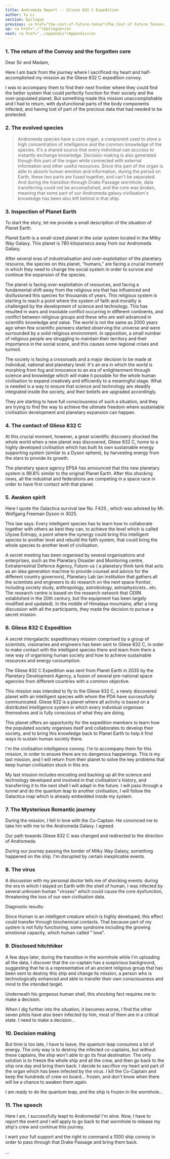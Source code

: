 ```yaml
---
title: Andromeda Report -- Gliese 832 C Expedition
author: Yu Li
section: Epilogue
previous: <a href="the-cost-of-future-tense">The Cost of Future Tense</a>
up: <a href="./">Epilogue</a>
next: <a href="../appendix">Appendix</a>
---
```


### 1. The return of the Convoy and the forgotten core

Dear Sir and Madam,

Here I am back from the journey where I sacrificed my heart and
half-accomplished my mission as the Gliese 832 C expedition convoy.

I was to accompany them to find their next frontier where they could
find the better system that could perfectly function for their society
and the over-populated planet. But something made this mission
unaccomplishable and I had to return, with dysfunctional parts of the
body components infected, and having lost of part of the precious data
that had needed to be protected.

### 2. The evolved species

> Andromeda species have a core organ, a component used to store a
  high concentration of intelligence and the common knowledge of the
  species. It's a shared source that every individual can acccess to
  instantly exchange knowledge. Decision-making is also generated
  though this part of the organ while connected with external
  information and other useful resources. Since this part of the organ
  is able to absorb human emotion and information, during the period
  on Earth, these two parts are fused together, and can't be
  separated.  And during the transition through Drake Passage
  wormhole, data transferring could not be accomplished, and the core
  was broken, meaning that some part of our Andromeda galaxy
  civilisation's knowledge has been also left behind in that ship.

### 3. Inspection of Planet Earth

To start the story, let me provide a small description of the
situation of Planet Earth.

Planet Earth is a small-sized planet in the solar system located in
the Milky Way Galaxy. This planet is 780 kiloparsecs away from our
Andromeda Galaxy.

After several eras of industrialisation and over-exploitation of the
planetary resource, the species on this planet, "humans," are facing a
crucial moment in which they need to change the social system in order
to survive and continue the expansion of the species.

The planet is facing over-exploitation of resources, and facing a
fundamental shift away from the religious era that has influenced and
disillusioned this species for thousands of years. This religious
system is starting to reach a point where the system of faith and
morality is challenged by the development of science and
technology. This has resulted in wars and insoluble conflict occurring
in different continents, and conflict between religious groups and
these who are well advanced in scientific knowledge and value. The
world is not the same as 2000 years ago when few scientific pioneers
started observing the universe and were surrounded by a solid
religious environment. In opposition, a small number of religious
people are struggling to maintain their territory and their importance
in the social scene, and this causes some regional crises and turmoil.

The society is facing a crossroads and a major decision to be made at
individual, national and planetary level.  It's an era in which the
world is morphing from fog and innocence to an era of enlightenment
through science and knowledge which will make it possible for the
whole human civilisation to expand creatively and efficiently to a
meaningful stage. What is needed is a way to ensure that science and
technology are steadily integrated inside the society, and their
beliefs are upgraded accordingly.

They are starting to have full consciousness of such a situation, and
they are trying to find the way to achieve the ultimate freedom where
sustainable civilisation development and planetary expansion can
happen.

### 4. The contact of Gliese 832 C

At this crucial moment, however, a great scientific discovery shocked
the whole world when a new planet was discovered, Gliese 832 C, home
to a highly developed civilisation which has built its own sustainable
energy supporting system (similar to a Dyson sphere), by harvesting
energy from the stars to provide its growth.

The planetary space agency EPSA has announced that this new planetary
system is 99.8% similar to the original Planet Earth. After this
shocking news, all the industrial and federations are competing in a
space race in order to have first contact with that planet.

### 5. Awaken spirit

Here I quote the Galactica survival law No. F42S , which was advised
by Mr. Wolfgang Freeman Dyson in 3025.

This law says: Every intelligent species has to learn how to
collaborate together with others as best they can, to achieve the
level which is called Ulysse Entropy, a point where the synergy could
bring this intelligent species to another level and rebuild the faith
system, that could bring the whole species to another level of
civilisation.

A secret meeting has been organised by several organisations and
enterprises, such as the Planetary Disaster and Monitoring centre,
Extraterrestrial Defence Agency, Future-us ( a planetary think tank
that acts as an idea generation machine to provide counsel and advice
for the different country governors), Planetary Lab (an institution
that gathers all the scientists and engineers to do research on the
next space frontier, including society study, anthropology,
astrobiology, astrophysicists…etc. The research centre is based on the
research network that CERN established in the 20th century, but the
equipment has been largely modified and updated). In the middle of
Himalaya mountains, after a long discussion with all the participants,
they made the decision to pursue a secret mission.

### 6. Gliese 832 C Expedition

A secret intergalactic expeditionary mission comprised by a group of
scientists, visionaries and engineers has been sent to Gliese 832 C,
in order to make contact with the intelligent species there and learn
from them a new way of organising human society and how to achieve
sustainable resources and energy consumption.

The Gliese 832 C Expedition was sent from Planet Earth in 2035 by the
Planetary Development Agency, a fusion of several pre-national space
agencies from different countries with a common objective.

This mission was intended to fly to the Gliese 832 C, a newly
discovered planet with an intelligent species with whom the PDA have
successfully communicated.  Gliese 832 is a planet where all activity
is based on a distributed intelligence system in which every
individual organises themselves and is fully conscious of what they
are doing.

This planet offers an opportunity for the expedition members to learn
how the populated society organises itself and collaborates to develop
their society, and to bring this knowledge back to Planet Earth to
help it find ways to sustain human society there.

I'm the civilisation intelligence convoy. I'm to accompany them for
this mission, in order to ensure there are no dangerous
happenings. This is my last mission, and I will return from their
planet to solve the key problems that keep human civilisation stuck in
this era.

My last mission includes encoding and backing up all the science and
technology developed and involved in that civilisation's history, and
transferring it to the next shell I will adapt in the future. I will
pass through a tunnel and do the quantum leap to another civilisation,
I will follow the Galactica map which is already embedded inside my
system.

### 7. The Mysterious Romantic journey

During the mission, I fell in love with the Co-Captain. He convinced
me to take hm with me to the Andromeda Galaxy. I agreed.

Our path towards Gliese 832 C was changed and redirected to the
direction of Andromeda.

During our journey passing the border of Milky Way Galaxy, something
happened on the ship. I'm disrupted by certain inexplicable events.

### 8. The virus

A discussion with my personal doctor tells me of shocking events:
during the era in which I stayed on Earth with the shell of human, I
was infected by several unknown human "viruses" which could cause the
core dysfunction, threatening the loss of our own civilisation data.

Diagnostic results:

Since Human is an intelligent creature which is highly developed, this
effect could transfer through biochemical contacts. That because part
of my system is not fully functioning, some syndrome including the
growing emotional capacity, which human called " love".

### 9. Disclosed hitchhiker

A few days later, during the transition in the wormhole while I'm
uploading all the data, I discover that the co-captain has a
suspicious background, suggesting that he is a representative of an
ancient religious group that has been sent to destroy this ship and
change its mission, a person who is technologically enhanced and able
to transfer their own consciousness and mind to the intended target.

Underneath his gorgeous human shell, this shocking fact requires me to
make a decision.

When I dig further into the situation, it becomes worse, I find the
 other seven pilots have also been infected by him, most of them are
 in a critical state. I need to make a decision…

### 10. Decision making

But time is too late, I have to leave, the quantum leap consumes a lot
of energy.  The only way is to destroy the infected co-captains, but
without these captains, the ship won't able to go its final
destination. The only solution is to freeze the whole ship and all the
crew, and then go back to the ship one day and bring them back. I
decide to sacrifice my heart and part of the organ which has been
infected by the virus.  I kill the Co-Captain and keep the hundreds of
crew on board… frozen, and don't know when there will be a chance to
awaken them again.

I am ready to do the quantum leap, and the ship is frozen in the
wormhole…

### 11. The speech

Here I am, I successfully leapt to Andromeda! I'm alive.  Now, I have
to report the event and I will apply to go back to that wormhole to
release my ship's crew and continue this journey.

I want your full support and the right to command a 1000 ship convoy
in order to pass through that Drake Passage and bring them back.

...
